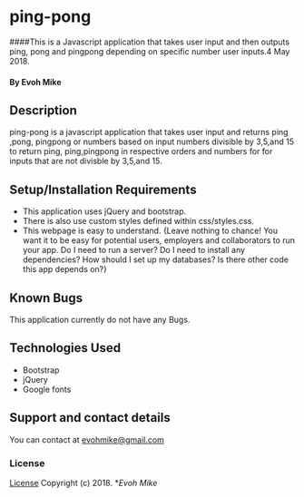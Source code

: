 
# ping-pong
####This is a Javascript application that takes user input and then outputs ping, pong and pingpong depending on specific number user inputs.4 May 2018.
#### By **Evoh Mike**
## Description
ping-pong is a javascript application that takes user input and returns ping ,pong, pingpong or numbers based on input numbers divisible by 3,5,and 15 to return ping, ping,pingpong in respective orders and numbers for for inputs that are not divisble by 3,5,and 15.
## Setup/Installation Requirements
* This application uses jQuery and bootstrap.
* There is also use custom styles defined within css/styles.css.
* This webpage is easy to understand.
{Leave nothing to chance! You want it to be easy for potential users, employers and collaborators to run your app. Do I need to run a server? Do I need to install any dependencies? How should I set up my databases? Is there other code this app depends on?}
## Known Bugs
This application currently do not have any Bugs.
## Technologies Used
* Bootstrap
* jQuery
* Google fonts
## Support and contact details
You can contact at evohmike@gmail.com
### License
<a href="">License</a> Copyright (c) 2018. **Evoh Mike*
